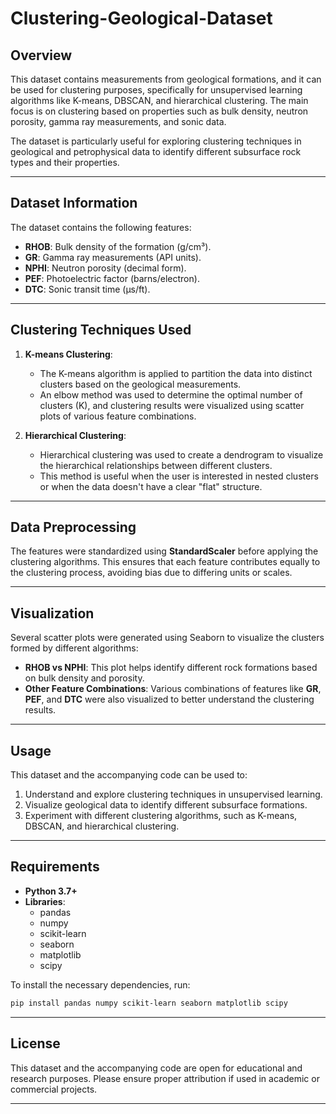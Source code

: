 # Clustering-Geological-Dataset
## **Overview**

This dataset contains measurements from geological formations, and it can be used for clustering purposes, specifically for unsupervised learning algorithms like K-means, DBSCAN, and hierarchical clustering. The main focus is on clustering based on properties such as bulk density, neutron porosity, gamma ray measurements, and sonic data.

The dataset is particularly useful for exploring clustering techniques in geological and petrophysical data to identify different subsurface rock types and their properties.

---

## **Dataset Information**

The dataset contains the following features:

- **RHOB**: Bulk density of the formation (g/cm³).
- **GR**: Gamma ray measurements (API units).
- **NPHI**: Neutron porosity (decimal form).
- **PEF**: Photoelectric factor (barns/electron).
- **DTC**: Sonic transit time (μs/ft).

---

## **Clustering Techniques Used**

1. **K-means Clustering**: 
   - The K-means algorithm is applied to partition the data into distinct clusters based on the geological measurements.
   - An elbow method was used to determine the optimal number of clusters (K), and clustering results were visualized using scatter plots of various feature combinations.

2. **Hierarchical Clustering**: 
   - Hierarchical clustering was used to create a dendrogram to visualize the hierarchical relationships between different clusters.
   - This method is useful when the user is interested in nested clusters or when the data doesn't have a clear "flat" structure.

---

## **Data Preprocessing**

The features were standardized using **StandardScaler** before applying the clustering algorithms. This ensures that each feature contributes equally to the clustering process, avoiding bias due to differing units or scales.

---

## **Visualization**

Several scatter plots were generated using Seaborn to visualize the clusters formed by different algorithms:

- **RHOB vs NPHI**: This plot helps identify different rock formations based on bulk density and porosity.
- **Other Feature Combinations**: Various combinations of features like **GR**, **PEF**, and **DTC** were also visualized to better understand the clustering results.

---

## **Usage**

This dataset and the accompanying code can be used to:

1. Understand and explore clustering techniques in unsupervised learning.
2. Visualize geological data to identify different subsurface formations.
3. Experiment with different clustering algorithms, such as K-means, DBSCAN, and hierarchical clustering.


---

## **Requirements**

- **Python 3.7+**
- **Libraries**:
  - pandas
  - numpy
  - scikit-learn
  - seaborn
  - matplotlib
  - scipy

To install the necessary dependencies, run:

```bash
pip install pandas numpy scikit-learn seaborn matplotlib scipy
```

---

## **License**

This dataset and the accompanying code are open for educational and research purposes. Please ensure proper attribution if used in academic or commercial projects.

---
